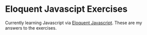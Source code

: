 # Eloquent Javascipt Exercises

Currently learning Javascript via [Eloquent Javascript](http://eloquentjavascript.net). These are my answers to the exercises.